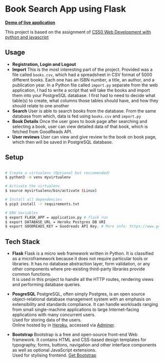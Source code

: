 # Book Search App using Flask

[**Demo of live application**](http://book-search-app-anuradha.herokuapp.com/) 


This project is based on the assignment of 
[CS50 Web Development with python and javascript](https://www.edx.org/course/cs50s-web-programming-with-python-and-javascript)



## Usage

* **Registration, Login and Logout** 
* **Import** This is the most interesting part of the project. Provided was a file called `books.csv`,
 which had a spreadsheet in CSV format of 5000 different books. Each one has an ISBN number, a title, an author, 
 and a publication year. In a Python file called  `import.py` separate from the web application, I had to write 
 a script that will take the books and import them into your PostgreSQL database. I first had to need 
 to decide what table(s) to create, what columns those tables should have, and how they should relate to one another
* **Search**  User is able to search books from the database. From the same database from which, data is fed using `books.csv`
and `import.py`
*  **Book Details** Once the user goes to book page after searching and selecting a book, user can view detailed data
of that book, which is fetched from GoodReads API.
*  **User reviews**  User can view and give review to the book on book page, which then will be saved in PostgreSQL database.


##  Setup

```bash

# Create a virtualenv (Optional but reccomended)
$ python3 -m venv myvirtualenv

# Activate the virtualenv
$ source myvirtualenv/bin/activate (Linux)

# Install all dependencies
$ pip3 install -r requirements.txt

# ENV Variables
$ export FLASK_APP = application.py # flask run
$ export DATABASE_URL = Heroku Postgres DB URI
$ export GOODREADS_KEY = Goodreads API Key. # More info: https://www.goodreads.com/api
```

##  Tech Stack

-  **Flask**  Flask is a micro web framework written in Python. It is classified as a microframework
 because it does not require particular tools or libraries. It has no database abstraction layer, 
 form validation, or any other components where pre-existing third-party libraries provide common functions. <br>
 It is used in this project to handle all the HTTP routes, rendering views and performing database queries. 
 
-  **PosgreSQL**  PostgreSQL, often simply Postgres, is an open source object-relational database management system with an 
emphasis on extensibility and standards compliance. It can handle workloads ranging from small single-machine 
applications to large Internet-facing applications with many concurrent users. <br>
 Used for storing data of the users. <br>
 Online hosted by in [Heroku](https://www.heroku.com/postgres), accessed via [Adminer](https://adminer.cs50.net/).
 
 - **Bootstrap**  Bootstrap is a free and open-source front-end Web framework. It contains HTML and CSS-based design templates 
 for typography, forms, buttons, navigation and other interface components
 as well as optional JavaScript extensions.  <br>
  Used for stylising frontend. [Get Bootstrap](https://getbootstrap.com/)
 
 
 
 
